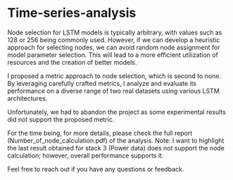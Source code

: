 # Time-series-analysis

Node selection for LSTM models is typically arbitrary, with values such as 128 or 256 being commonly used. However, if we can develop a heuristic approach for selecting nodes, we can avoid random node assignment for model parameter selection. This will lead to a more efficient utilization of resources and the creation of better models.

I proposed a metric approach to node selection, which is second to none. By leveraging carefully crafted metrics, I analyze and evaluate its performance on a diverse range of two real datasets using various LSTM architectures.

Unfortunately, we had to abandon the project as some experimental results did not support the proposed metric. 

For the time being, for more details, please check the full report (Number_of_node_calculation.pdf) of the analysis.
Note: I want to highlight the last result obtained for stack 3 (Power data) does not support the node calculation; however, overall performance supports it.

Feel free to reach out if you have any questions or feedback.
